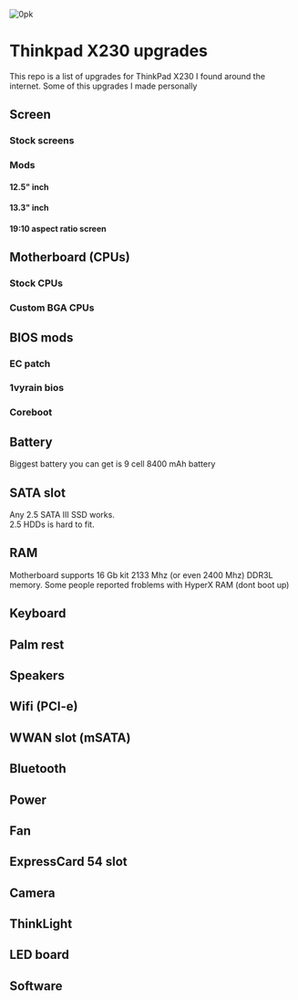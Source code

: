 ![](https://i.redd.it/qr5igeglrmz01.png "0pk")
# Thinkpad X230 upgrades
This repo is a list of upgrades for ThinkPad X230 I found around the internet. Some of this upgrades I made personally<br>

## Screen
### Stock screens
### Mods
#### 12.5" inch
#### 13.3" inch
#### 19:10 aspect ratio screen

## Motherboard (CPUs)
### Stock CPUs
### Custom BGA CPUs

## BIOS mods
### EC patch
### 1vyrain bios
### Coreboot

## Battery
Biggest battery you can get is 9 cell 8400 mAh battery

## SATA slot
Any 2.5 SATA III SSD works.<br>
2.5 HDDs is hard to fit.

## RAM
Motherboard supports 16 Gb kit 2133 Mhz (or even 2400 Mhz) DDR3L memory.
Some people reported froblems with HyperX RAM (dont boot up)

## Keyboard
## Palm rest
## Speakers
## Wifi (PCI-e)
## WWAN slot (mSATA)
## Bluetooth
## Power
## Fan
## ExpressCard 54 slot
## Camera
## ThinkLight
## LED board
## Software
